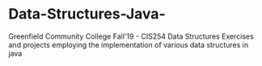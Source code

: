# Data-Structures-Java-
Greenfield Community College Fall'19 -  CIS254 Data Structures
Exercises and projects employing the implementation of various data structures in java 
